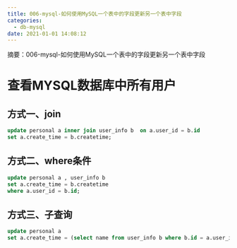 ```yaml
---
title: 006-mysql-如何使用MySQL一个表中的字段更新另一个表中字段
categories:
  - db-mysql
date: 2021-01-01 14:08:12
---
```

摘要：006-mysql-如何使用MySQL一个表中的字段更新另一个表中字段
<!-- more -->

# 查看MYSQL数据库中所有用户

## 方式一、join
```sql
update personal a inner join user_info b  on a.user_id = b.id 
set a.create_time = b.createtime;
```

## 方式二、where条件
```sql
update personal a , user_info b
set a.create_time = b.createtime
where a.user_id = b.id;
```

## 方式三、子查询
```sql
update personal a 
set a.create_time = (select name from user_info b where b.id = a.user_id);
```
